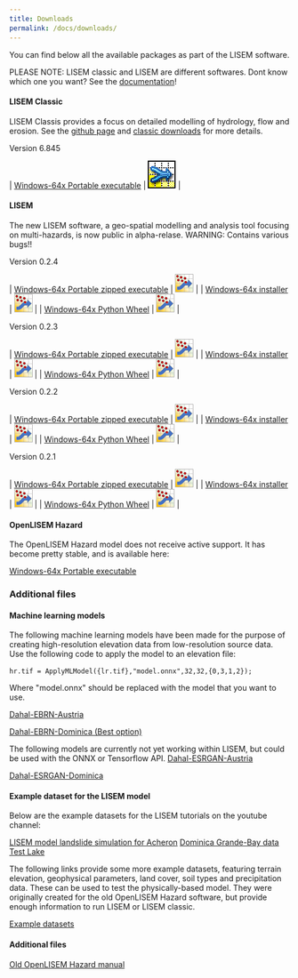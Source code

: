 ```yaml
---
title: Downloads
permalink: /docs/downloads/
---
```


You can find below all the available packages as part of the LISEM software.

PLEASE NOTE: LISEM classic and LISEM are different softwares. 
Dont know which one you want? See the [documentation](/docs/home)!



#### LISEM Classic
LISEM Classis provides a focus on detailed modelling of hydrology, flow and erosion.
See the [github page](https://github.com/vjetten/openlisem) and [classic downloads](https://github.com/vjetten/openlisem/releases/tag/openLisem) for more details.

Version 6.845

| [Windows-64x Portable executable](https://github.com/vjetten/openlisem/releases/download/openLisem/lisem-v6.846-220321.zip) | ![LISEM](/assets/img/openLisem.png) |


#### LISEM
The new LISEM software, a geo-spatial modelling and analysis tool focusing on multi-hazards, is now public in alpha-relase. 
WARNING: Contains various bugs!! 

Version 0.2.4

| [Windows-64x Portable zipped executable](https://sourceforge.net/projects/lisem/files/LISEM%20%28beta%20release%20new%20software%29/Portable/lisem_0.2.4.zip/download) | ![LISEM](/assets/img/logonav.png) |
| [Windows-64x installer](https://sourceforge.net/projects/lisem/files/LISEM%20%28beta%20release%20new%20software%29/Installer/LISEM-0.2.4-win64.exe/download) | ![LISEM](/assets/img/logonav.png) |
| [Windows-64x Python Wheel](https://sourceforge.net/projects/lisem/files/LISEM%20%28beta%20release%20new%20software%29/Python%20Wheel/lisem-0.2.4-py3-none-any.whl/download) | ![LISEM](/assets/img/logonav.png) |

Version 0.2.3

| [Windows-64x Portable zipped executable](https://sourceforge.net/projects/lisem/files/LISEM%20%28beta%20release%20new%20software%29/Portable/lisem_0.2.3.zip/download) | ![LISEM](/assets/img/logonav.png) |
| [Windows-64x installer](https://sourceforge.net/projects/lisem/files/LISEM%20%28beta%20release%20new%20software%29/Installer/LISEM-0.2.3-win64.exe/download) | ![LISEM](/assets/img/logonav.png) |
| [Windows-64x Python Wheel](https://sourceforge.net/projects/lisem/files/LISEM%20%28beta%20release%20new%20software%29/Python%20Wheel/lisem-0.2.3-py3-none-any.whl/download) | ![LISEM](/assets/img/logonav.png) |

Version 0.2.2

| [Windows-64x Portable zipped executable](https://sourceforge.net/projects/lisem/files/LISEM%20%28beta%20release%20new%20software%29/Portable/lisem_0.2.2.zip/download) | ![LISEM](/assets/img/logonav.png) |
| [Windows-64x installer](https://sourceforge.net/projects/lisem/files/LISEM%20%28beta%20release%20new%20software%29/Installer/LISEM-0.2.2-win64.exe/download) | ![LISEM](/assets/img/logonav.png) |
| [Windows-64x Python Wheel](https://sourceforge.net/projects/lisem/files/LISEM%20%28beta%20release%20new%20software%29/Python%20Wheel/lisem-0.2.2-py3-none-any.whl/download) | ![LISEM](/assets/img/logonav.png) |

Version 0.2.1

| [Windows-64x Portable zipped executable](https://sourceforge.net/projects/lisem/files/LISEM%20%28beta%20release%20new%20software%29/Portable/lisem_0.2.1.zip/download) | ![LISEM](/assets/img/logonav.png) |
| [Windows-64x installer](https://sourceforge.net/projects/lisem/files/LISEM%20%28beta%20release%20new%20software%29/Installer/LISEM-0.2.1-win64.exe/download) | ![LISEM](/assets/img/logonav.png) |
| [Windows-64x Python Wheel](https://sourceforge.net/projects/lisem/files/LISEM%20%28beta%20release%20new%20software%29/Python%20Wheel/lisem-0.2.1-py3-none-any.whl/download) | ![LISEM](/assets/img/logonav.png) |

#### OpenLISEM Hazard
The OpenLISEM Hazard model does not receive active support. It has become pretty stable, and is available here:

[Windows-64x Portable executable](https://sourceforge.net/projects/lisem/files/OpenLISEM%20Hazard%20%28public%20beta%29/)


### Additional files

#### Machine learning models
The following machine learning models have been made for the purpose of creating high-resolution elevation data from low-resolution source data.
Use the following code to apply the model to an elevation file:
```
hr.tif = ApplyMLModel({lr.tif},"model.onnx",32,32,{0,3,1,2});
```
Where "model.onnx" should be replaced with the model that you want to use.

[Dahal-EBRN-Austria](https://sourceforge.net/projects/lisem/files/LISEM%20%28beta%20release%20new%20software%29/Neural%20Networks/ebrn_at_dahal_model.onnx/download)

[Dahal-EBRN-Dominica (Best option)](https://sourceforge.net/projects/lisem/files/LISEM%20%28beta%20release%20new%20software%29/Neural%20Networks/ebrn_dm_dahal_model.onnx/download)

The following models are currently not yet working within LISEM, but could be used with the ONNX or Tensorflow API.
[Dahal-ESRGAN-Austria](https://sourceforge.net/projects/lisem/files/LISEM%20%28beta%20release%20new%20software%29/Neural%20Networks/esrgan_at_dahal_model.onnx/download)

[Dahal-ESRGAN-Dominica](https://sourceforge.net/projects/lisem/files/LISEM%20%28beta%20release%20new%20software%29/Neural%20Networks/esrgan_dm_dahal_model.onnx/download)

#### Example dataset for the LISEM model

Below are the example datasets for the LISEM tutorials on the youtube channel:

[LISEM model landslide simulation for Acheron](https://sourceforge.net/projects/lisem/files/LISEM%20%28beta%20release%20new%20software%29/ExampleGeoData/acheron.zip/download)
[Dominica Grande-Bay data](https://sourceforge.net/projects/lisem/files/LISEM%20%28beta%20release%20new%20software%29/ExampleGeoData/dominica.zip/download)
[Test Lake](https://sourceforge.net/projects/lisem/files/LISEM%20%28beta%20release%20new%20software%29/ExampleGeoData/lake.zip/download)

The following links provide some more example datasets, featuring terrain elevation, geophysical parameters, land cover, soil types and precipitation data.
These can be used to test the physically-based model. They were originally created for the old OpenLISEM Hazard software,
but provide enough information to run LISEM or LISEM classic.

[Example datasets](https://sourceforge.net/projects/lisem/files/Example%20Datasets/)

#### Additional files

[Old OpenLISEM Hazard manual](https://sourceforge.net/projects/lisem/files/Documentation%20and%20Manual/documentation15.pdf/download)
